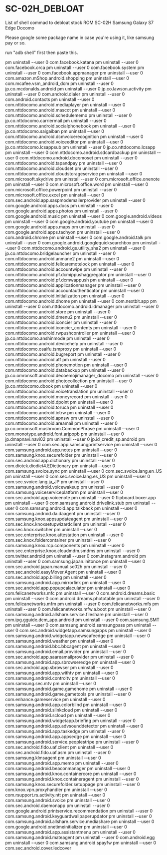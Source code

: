 # SC-02H_DEBLOAT
List of shell commad to debloat stock ROM SC-02H Samsung Galaxy S7 Edge Docomo

Please google some package name in case you're using it, like samsung pay or so.

run "adb shell" first then paste this.

pm uninstall --user 0 com.facebook.katana
pm uninstall --user 0 com.facebook.orca
pm uninstall --user 0 com.facebook.system
pm uninstall --user 0 com.facebook.appmanager
pm uninstall --user 0 com.amazon.mShop.android.shopping
pm uninstall --user 0 com.mcafee.vsm_android_dcm
pm uninstall --user 0 jp.co.mcdonalds.android
pm uninstall --user 0 jp.co.lawson.activity
pm uninstall --user 0 com.android.dialer
pm uninstall --user 0 com.android.contacts
pm uninstall --user 0 com.nttdocomo.android.mediaplayer
pm uninstall --user 0 com.nttdocomo.android.mascot
pm uninstall --user 0 com.nttdocomo.android.schedulememo
pm uninstall --user 0 jp.co.nttdocomo.carriermail
pm uninstall --user 0 com.nttdocomo.android.socialphonebook
pm uninstall --user 0 jp.co.nttdocomo.saigaiban
pm uninstall --user 0 com.nttdocomo.android.dcmvoicerecognition
pm uninstall --user 0 com.nttdocomo.android.voiceeditor
pm uninstall --user 0 jp.co.nttdocomo.lcsappsub
pm uninstall --user 0 jp.co.nttdocomo.lcsapp
pm uninstall --user 0 com.nttdocomo.android.sdcardbackup
pm uninstall --user 0 com.nttdocomo.android.docomoset
pm uninstall --user 0 com.nttdocomo.android.tapandpay
pm uninstall --user 0 com.nttdocomo.android.cloudset
pm uninstall --user 0 com.nttdocomo.android.cloudstorageservice
pm uninstall --user 0 com.microsoft.skydrive
pm uninstall --user 0 com.microsoft.office.onenote
pm uninstall --user 0 com.microsoft.office.word
pm uninstall --user 0 com.microsoft.office.powerpoint
pm uninstall --user 0 com.microsoft.office.excel
pm uninstall --user 0 com.sec.android.app.saspmodemailerprovider
pm uninstall --user 0 com.google.android.apps.docs
pm uninstall --user 0 com.google.android.apps.photos
pm uninstall --user 0 com.google.android.music
pm uninstall --user 0 com.google.android.videos
pm uninstall --user 0 com.google.android.youtube
pm uninstall --user 0 com.google.android.apps.maps
pm uninstall --user 0 com.google.android.apps.tachyon
pm uninstall --user 0 com.android.chrome
pm uninstall --user 0 com.google.android.talk
pm uninstall --user 0 com.google.android.googlequicksearchbox
pm uninstall --user 0 com.nttdocomo.android.gs.utility_sha2
pm uninstall --user 0 jp.co.nttdocomo.bridgelauncher
pm uninstall --user 0 com.nttdocomo.android.anmane2
pm uninstall --user 0 com.nttdocomo.android.felicaremotelock
pm uninstall --user 0 com.nttdocomo.android.accountwipe
pm uninstall --user 0 com.nttdocomo.android.pf.dcmippushaggregator
pm uninstall --user 0 com.nttdocomo.android.pf.dcmwappush
pm uninstall --user 0 com.nttdocomo.android.applicationmanager
pm uninstall --user 0 com.nttdocomo.android.accountauthenticator
pm uninstall --user 0 com.nttdocomo.android.initialization
pm uninstall --user 0 com.nttdocomo.android.dhome
pm uninstall --user 0 com.nextbit.app
pm uninstall --user 0 com.nttdocomo.android.idmanager
pm uninstall --user 0 com.nttdocomo.android.store
pm uninstall --user 0 com.nttdocomo.android.dmenu2
pm uninstall --user 0 com.nttdocomo.android.iconcier
pm uninstall --user 0 com.nttdocomo.android.iconcier_contents
pm uninstall --user 0 com.nttdocomo.android.rwpushcontroller
pm uninstall --user 0 jp.co.nttdocomo.anshinmode
pm uninstall --user 0 com.nttdocomo.android.devicehelp
pm uninstall --user 0 com.nttdocomo.osaifu.tsmproxy
pm uninstall --user 0 com.nttdocomo.android.bugreport
pm uninstall --user 0 com.nttdocomo.android.atf
pm uninstall --user 0 com.nttdocomo.android.phonemotion
pm uninstall --user 0 com.nttdocomo.android.databackup
pm uninstall --user 0 jp.co.omronsoft.android.decoemojimanager_docomo
pm uninstall --user 0 com.nttdocomo.android.photocollection
pm uninstall --user 0 jp.co.nttdocomo.dbook
pm uninstall --user 0 com.nttdocomo.android.voicetranslation
pm uninstall --user 0 com.nttdocomo.android.moneyrecord
pm uninstall --user 0 com.nttdocomo.android.dpoint
pm uninstall --user 0 com.nttdocomo.android.toruca
pm uninstall --user 0 com.nttdocomo.android.ictrw
pm uninstall --user 0 com.nttdocomo.android.apnsw
pm uninstall --user 0 com.nttdocomo.android.areamail
pm uninstall --user 0 jp.co.omronsoft.mushroom.CommonPhrase
pm uninstall --user 0 com.monotype.android.font.arjpopb
pm uninstall --user 0 jp.dmapnavi.navi02
pm uninstall --user 0 jp.id_credit_sp.android
pm uninstall --user 0 com.sec.app.samsungprintservice
pm uninstall --user 0 com.samsung.android.app.notes
pm uninstall --user 0 com.samsung.knox.securefolder
pm uninstall --user 0 com.sec.android.app.dictionary
pm uninstall --user 0 com.diotek.diodict4.EDictionary
pm uninstall --user 0 com.samsung.svoice.sync
pm uninstall --user 0 com.sec.svoice.lang.en_US
pm uninstall --user 0 com.sec.svoice.lang.es_US
pm uninstall --user 0 com.sec.svoice.lang.ja_JP
pm uninstall --user 0 com.samsung.android.voicewakeup
pm uninstall --user 0 com.samsung.voiceserviceplatform
pm uninstall --user 0 com.sec.android.app.voicenote
pm uninstall --user 0 flipboard.boxer.app
pm uninstall --user 0 com.samsung.android.drivelink.stub
pm uninstall --user 0 com.samsung.android.app.talkback
pm uninstall --user 0 com.samsung.android.da.daagent
pm uninstall --user 0 com.samsung.knox.appsupdateagent
pm uninstall --user 0 com.sec.knox.knoxsetupwizardclient
pm uninstall --user 0 com.sec.knox.switcher
pm uninstall --user 0 com.sec.enterprise.knox.attestation
pm uninstall --user 0 com.sec.knox.foldercontainer
pm uninstall --user 0 com.samsung.knox.rcp.components
pm uninstall --user 0 com.sec.enterprise.knox.cloudmdm.smdms
pm uninstall --user 0 com.twitter.android
pm uninstall --user 0 com.instagram.android
pm uninstall --user 0 com.samsung.japan.initonce
pm uninstall --user 0 com.sec.android.japan.manual.sc02h
pm uninstall --user 0 com.sec.android.easyMover.Agent
pm uninstall --user 0 com.sec.android.app.billing
pm uninstall --user 0 com.samsung.android.app.mirrorlink
pm uninstall --user 0 com.sec.android.app.popupcalaculator
pm uninstall --user 0 com.felicanetworks.mfc
pm uninstall --user 0 com.android.dreams.basic
pm uninstall --user 0 com.android.dreams.phototable
pm uninstall --user 0 com.felicanetworks.mfm
pm uninstall --user 0 com.felicanetworks.mfs
pm uninstall --user 0 com.felicanetworks.mfw.a.boot
pm uninstall --user 0 com.samsung.android.allshare.service.fileshare
pm uninstall --user 0 com.ipg.gguide.dcm_app.android
pm uninstall --user 0 com.samsung.SMT
pm uninstall --user 0 com.samsung.android.samsungpass
pm uninstall --user 0 com.sec.android.widgetapp.samsungapps
pm uninstall --user 0 com.samsung.android.widgetapp.newscafeedge
pm uninstall --user 0 com.samsung.android.weather
pm uninstall --user 0 com.samsung.android.bbc.bbcagent
pm uninstall --user 0 com.samsung.android.email.provider
pm uninstall --user 0 com.sec.android.app.saareamailprovider
pm uninstall --user 0 com.samsung.android.app.sbrowseredge
pm uninstall --user 0 com.sec.android.app.sbrowser
pm uninstall --user 0 com.samsung.android.app.withtv
pm uninstall --user 0 com.samsung.android.controltv
pm uninstall --user 0 com.samsung.sec.mtv
pm uninstall --user 0 com.samsung.android.game.gamehome
pm uninstall --user 0 com.samsung.android.game.gametools
pm uninstall --user 0 com.enhance.gameservice
pm uninstall --user 0 com.samsung.android.app.colorblind
pm uninstall --user 0 com.samsung.android.slinkcloud
pm uninstall --user 0 com.samsung.android.scloud
pm uninstall --user 0 com.samsung.android.widgetapp.briefing
pm uninstall --user 0 com.samsung.android.app.advsounddetector
pm uninstall --user 0 com.samsung.android.app.taskedge
pm uninstall --user 0 com.samsung.android.app.appsedge
pm uninstall --user 0 com.samsung.android.service.peoplestripe
pm uninstall --user 0 com.sec.android.fido.uaf.client
pm uninstall --user 0 com.sec.android.fido.uaf.asm
pm uninstall --user 0 com.samsung.klmsagent
pm uninstall --user 0 com.samsung.android.app.memo
pm uninstall --user 0 com.samsung.android.beaconmanager
pm uninstall --user 0 com.samsung.android.knox.containercore
pm uninstall --user 0 com.samsung.android.knox.containeragent
pm uninstall --user 0 com.samsung.knox.securefolder.setuppage
pm uninstall --user 0 com.knox.vpn.proxyhandler
pm uninstall --user 0 com.rsupport.rs.activity.ntt
pm uninstall --user 0 com.samsung.android.svoice
pm uninstall --user 0 com.sec.android.daemonapp
pm uninstall --user 0 com.google.android.printservice.recommendation
pm uninstall --user 0 com.samsung.android.keyguardwallpaperupdator
pm uninstall --user 0 com.samsung.android.allshare.service.mediashare
pm uninstall --user 0 com.google.android.onetimeinitializer
pm uninstall --user 0 com.samsung.android.app.assistantmenu
pm uninstall --user 0 com.samsung.android.mateagent
pm uninstall --user 0 com.android.egg
pm uninstall --user 0 com.samsung.android.spayfw
pm uninstall --user 0 com.sec.android.cover.ledcover
